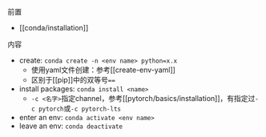 前置
- [[conda/installation]]

内容
- create: `conda create -n <env name> python=x.x`
    - 使用yaml文件创建：参考[[create-env-yaml]]
    - 区别于[[pip]]中的双等号`==`
- install packages: `conda install <name>`
  - `-c <名字>`指定channel，参考[[pytorch/basics/installation]]，有指定过`-c pytorch`或`-c pytorch-lts`
- enter an env: `conda activate <env name>`
- leave an env: `conda deactivate`

